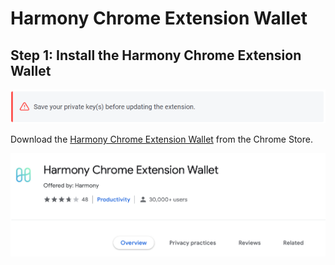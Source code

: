 # Harmony Chrome Extension Wallet

## **Step 1: Install the Harmony Chrome Extension Wallet** 

![](../.gitbook/assets/image-2-.png)

Download the [Harmony Chrome Extension Wallet](https://chrome.google.com/webstore/detail/harmony-one-wallet/fnnegphlobjdpkhecapkijjdkgcjhkib) from the Chrome Store.

![](../.gitbook/assets/image-3-.png)

